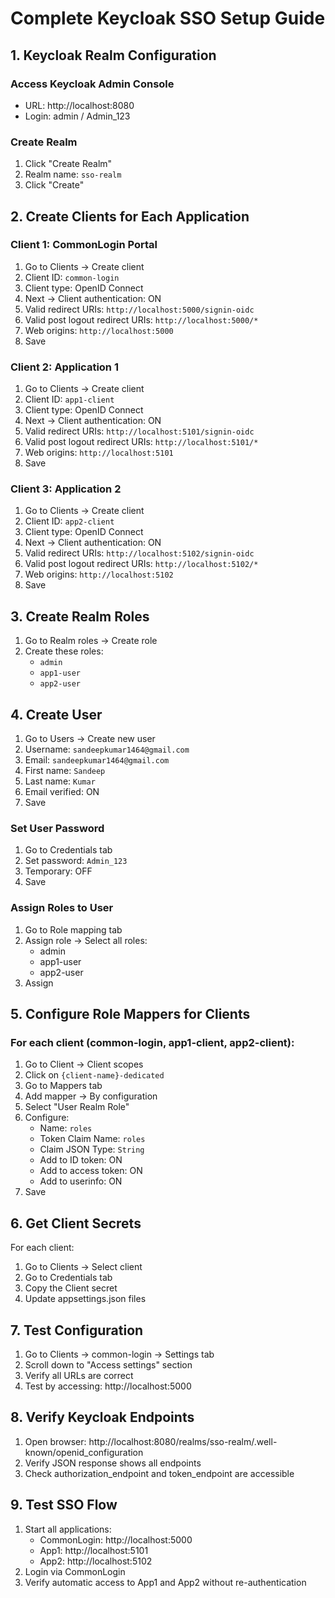 # Complete Keycloak SSO Setup Guide

## 1. Keycloak Realm Configuration

### Access Keycloak Admin Console
- URL: http://localhost:8080
- Login: admin / Admin_123

### Create Realm
1. Click "Create Realm"
2. Realm name: `sso-realm`
3. Click "Create"

## 2. Create Clients for Each Application

### Client 1: CommonLogin Portal
1. Go to Clients → Create client
2. Client ID: `common-login`
3. Client type: OpenID Connect
4. Next → Client authentication: ON
5. Valid redirect URIs: `http://localhost:5000/signin-oidc`
6. Valid post logout redirect URIs: `http://localhost:5000/*`
7. Web origins: `http://localhost:5000`
8. Save

### Client 2: Application 1
1. Go to Clients → Create client
2. Client ID: `app1-client`
3. Client type: OpenID Connect
4. Next → Client authentication: ON
5. Valid redirect URIs: `http://localhost:5101/signin-oidc`
6. Valid post logout redirect URIs: `http://localhost:5101/*`
7. Web origins: `http://localhost:5101`
8. Save

### Client 3: Application 2
1. Go to Clients → Create client
2. Client ID: `app2-client`
3. Client type: OpenID Connect
4. Next → Client authentication: ON
5. Valid redirect URIs: `http://localhost:5102/signin-oidc`
6. Valid post logout redirect URIs: `http://localhost:5102/*`
7. Web origins: `http://localhost:5102`
8. Save

## 3. Create Realm Roles
1. Go to Realm roles → Create role
2. Create these roles:
   - `admin`
   - `app1-user`
   - `app2-user`

## 4. Create User
1. Go to Users → Create new user
2. Username: `sandeepkumar1464@gmail.com`
3. Email: `sandeepkumar1464@gmail.com`
4. First name: `Sandeep`
5. Last name: `Kumar`
6. Email verified: ON
7. Save

### Set User Password
1. Go to Credentials tab
2. Set password: `Admin_123`
3. Temporary: OFF
4. Save

### Assign Roles to User
1. Go to Role mapping tab
2. Assign role → Select all roles:
   - admin
   - app1-user
   - app2-user
3. Assign

## 5. Configure Role Mappers for Clients

### For each client (common-login, app1-client, app2-client):
1. Go to Client → Client scopes
2. Click on `{client-name}-dedicated`
3. Go to Mappers tab
4. Add mapper → By configuration
5. Select "User Realm Role"
6. Configure:
   - Name: `roles`
   - Token Claim Name: `roles`
   - Claim JSON Type: `String`
   - Add to ID token: ON
   - Add to access token: ON
   - Add to userinfo: ON
7. Save

## 6. Get Client Secrets
For each client:
1. Go to Clients → Select client
2. Go to Credentials tab
3. Copy the Client secret
4. Update appsettings.json files

## 7. Test Configuration
1. Go to Clients → common-login → Settings tab
2. Scroll down to "Access settings" section
3. Verify all URLs are correct
4. Test by accessing: http://localhost:5000

## 8. Verify Keycloak Endpoints
1. Open browser: http://localhost:8080/realms/sso-realm/.well-known/openid_configuration
2. Verify JSON response shows all endpoints
3. Check authorization_endpoint and token_endpoint are accessible

## 9. Test SSO Flow
1. Start all applications:
   - CommonLogin: http://localhost:5000
   - App1: http://localhost:5101
   - App2: http://localhost:5102
2. Login via CommonLogin
3. Verify automatic access to App1 and App2 without re-authentication